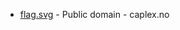 * [flag.svg](https://commons.wikimedia.org/wiki/File:Nord-Fron_komm.svg) - Public domain - caplex.no
